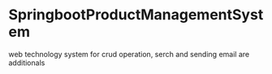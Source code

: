 # SpringbootProductManagementSystem
web technology system for crud operation, serch and sending email are additionals
